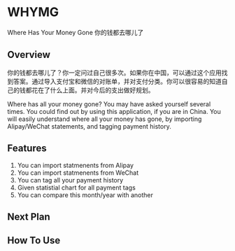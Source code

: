 # WHYMG
Where Has Your Money Gone
你的钱都去哪儿了


## Overview
你的钱都去哪儿了？你一定问过自己很多次。如果你在中国，可以通过这个应用找到答案。通过导入支付宝和微信的对账单，并对支付分类。你可以很容易的知道自己的钱都花在了什么上面。并对今后的支出做好规划。

Where has all your money gone? You may have asked yourself several times. You could find out by using this application, if you are in China. You will easily understand where all your money has gone, by importing Alipay/WeChat statements, and tagging payment history. 


## Features
1. You can import statmenents from Alipay
2. You can import statmenents from WeChat
3. You can tag all your payment history
4. Given statistial chart for all payment tags
5. You can compare this month/year with another


## Next Plan


## How To Use



